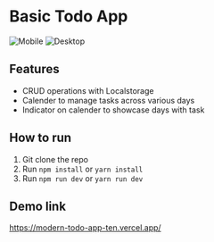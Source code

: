 ﻿# Basic Todo App

![Mobile](https://i.imgur.com/BUlAzXq.png)
![Desktop](https://i.imgur.com/qR8JuSW.png)

## Features

 - CRUD operations with Localstorage
 - Calender to manage tasks across various days
 - Indicator on calender to showcase days with task

## How to run

 1. Git clone the repo
 2. Run `npm install` or `yarn install`
 3. Run `npm run dev` or `yarn run dev`

## Demo link
https://modern-todo-app-ten.vercel.app/



